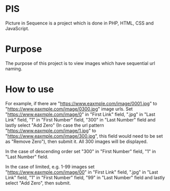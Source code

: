 # PIS

Picture in Sequence is a project which is done in PHP, HTML, CSS and JavaScript.

# Purpose

The purpose of this project is to view images which have sequential url naming.

# How to use

For example, if there are "https://www.eaxmple.com/image/0001.jpg" to "https://www.eaxmple.com/image/0300.jpg" image urls. Set "https://www.eaxmple.com/image/0" in "First Link" field, ".jpg" in "Last Link" field, "1" in "First Number" field, "300" in "Last Number" field and lastly select "Add Zero" (In case the url pattern "https://www.eaxmple.com/image/1.jpg" to "https://www.eaxmple.com/image/300.jpg", this field would need to be set as "Remove Zero"), then submit it. All 300 images will be displayed.

In the case of descending order set "300" in "First Number" field, "1" in "Last Number" field.

In the case of limited, e.g. 1-99 images set "https://www.eaxmple.com/image/00" in "First Link" field, ".jpg" in "Last Link" field, "1" in "First Number" field, "99" in "Last Number" field and lastly select "Add Zero", then submit.
